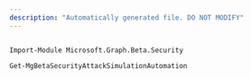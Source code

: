 ```yaml
---
description: "Automatically generated file. DO NOT MODIFY"
---
```


```powershellv2

Import-Module Microsoft.Graph.Beta.Security

Get-MgBetaSecurityAttackSimulationAutomation

```